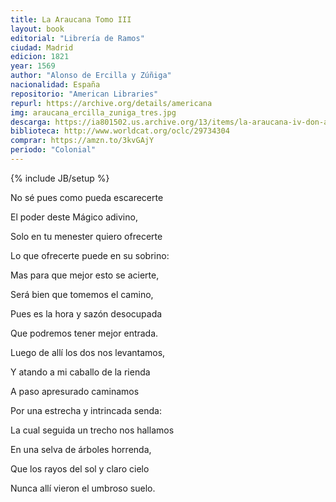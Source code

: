 ```yaml
---
title: La Araucana Tomo III
layout: book
editorial: "Librería de Ramos"
ciudad: Madrid
edicion: 1821
year: 1569
author: "Alonso de Ercilla y Zúñiga"
nacionalidad: España
repositorio: "American Libraries"
repurl: https://archive.org/details/americana 
img: araucana_ercilla_zuniga_tres.jpg
descarga: https://ia801502.us.archive.org/13/items/la-araucana-iv-don-alonso-de-ercilla/La%20Araucana%20III%20-%20Don%20Alonso%20de%20Ercilla.pdf
biblioteca: http://www.worldcat.org/oclc/29734304
comprar: https://amzn.to/3kvGAjY
periodo: "Colonial"
---					
```

{% include JB/setup %}

No sé pues como pueda escarecerte
 
El poder deste Mágico adivino,
 
Solo en tu menester quiero ofrecerte
 
Lo que ofrecerte puede en su sobrino:
 
Mas para que mejor esto se acierte,
 
Será bien que tomemos el camino,
 
Pues es la hora y sazón desocupada
 
Que podremos tener mejor entrada.

Luego de allí los dos nos levantamos,

Y atando a mi caballo de la rienda

A paso apresurado caminamos

Por una estrecha y intrincada senda:

La cual seguida un trecho nos hallamos

En una selva de árboles horrenda,

Que los rayos del sol y claro cielo

Nunca allí vieron el umbroso suelo.
